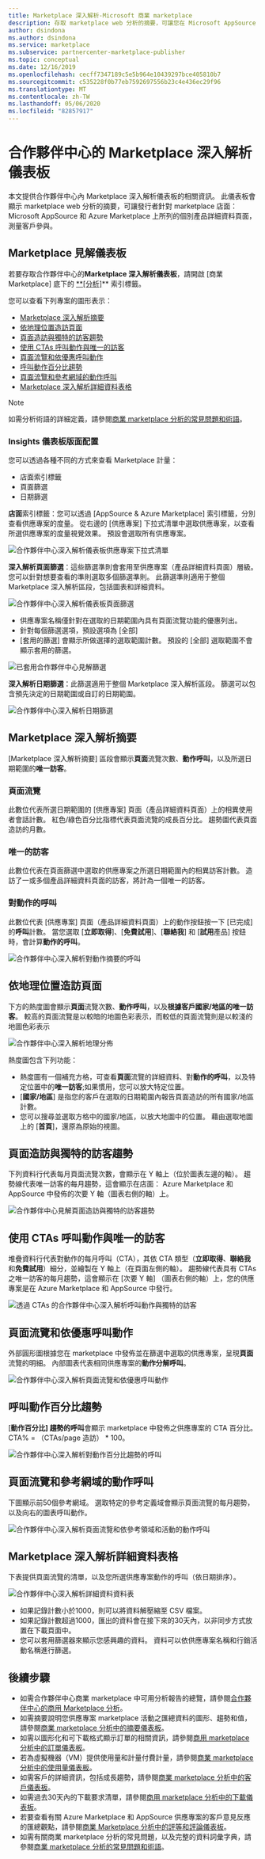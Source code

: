 ```yaml
---
title: Marketplace 深入解析-Microsoft 商業 marketplace
description: 存取 marketplace web 分析的摘要，可讓您在 Microsoft AppSource 和 Azure Marketplace 中測量客戶參與度。
author: dsindona
ms.author: dsindona
ms.service: marketplace
ms.subservice: partnercenter-marketplace-publisher
ms.topic: conceptual
ms.date: 12/16/2019
ms.openlocfilehash: cecff7347189c5e5b964e10439297bce405810b7
ms.sourcegitcommit: c535228f0b77eb7592697556b23c4e436ec29f96
ms.translationtype: MT
ms.contentlocale: zh-TW
ms.lasthandoff: 05/06/2020
ms.locfileid: "82857917"
---
```

# <a name="marketplace-insights-dashboard-in-partner-center"></a>合作夥伴中心的 Marketplace 深入解析儀表板

本文提供合作夥伴中心內 Marketplace 深入解析儀表板的相關資訊。 此儀表板會顯示 marketplace web 分析的摘要，可讓發行者針對 marketplace 店面： Microsoft AppSource 和 Azure Marketplace 上所列的個別產品詳細資料頁面，測量客戶參與。

## <a name="marketplace-insights-dashboard"></a>Marketplace 見解儀表板

若要存取合作夥伴中心的**Marketplace 深入解析儀表板**，請開啟 [商業 Marketplace] 底下的 [**[分析]](https://partner.microsoft.com/dashboard/commercial-marketplace/analytics/summary)** 索引標籤。

您可以查看下列專案的圖形表示：  

- [Marketplace 深入解析摘要](#marketplace-insights-summary)
- [依地理位置造訪頁面](#page-visits-by-geography)  
- [頁面造訪與獨特的訪客趨勢](#page-visits-versus-unique-visitors-trend)
- [使用 CTAs 呼叫動作與唯一的訪客](#call-to-action-versus-unique-visitors-with-ctas)
- [頁面流覽和依優惠呼叫動作](#page-visits-and-calls-to-action-by-offers)
- [呼叫動作百分比趨勢](#call-to-action-percentage-trend)
- [頁面流覽和參考網域的動作呼叫](#page-visits-and-calls-to-action-by-referral-domains)
- [Marketplace 深入解析詳細資料表格](#marketplace-insights-details-table)

>[!NOTE]
> 如需分析術語的詳細定義，請參閱[商業 marketplace 分析的常見問題和術語](./faq-terminology.md)。

### <a name="insights-dashboard-layout"></a>Insights 儀表板版面配置

您可以透過各種不同的方式來查看 Marketplace 計量：

- 店面索引標籤
- 頁面篩選
- 日期篩選

**店面**索引標籤：您可以透過 [AppSource & Azure Marketplace] 索引標籤，分別查看供應專案的度量。 從右邊的 [供應專案] 下拉式清單中選取供應專案，以查看所選供應專案的度量視覺效果。 預設會選取所有供應專案。

![合作夥伴中心深入解析儀表板供應專案下拉式清單](./media/insights-offer-dropdown.png)

**深入解析頁面篩選**：這些篩選準則會套用至供應專案（產品詳細資料頁面）層級。 您可以針對想要查看的準則選取多個篩選準則。 此篩選準則適用于整個 Marketplace 深入解析區段，包括圖表和詳細資料。

![合作夥伴中心深入解析儀表板頁面篩選](./media/insights-page-filter.png)

- 供應專案名稱僅針對在選取的日期範圍內具有頁面流覽功能的優惠列出。  
- 針對每個篩選選項，預設選項為 [全部]
- [套用的篩選] 會顯示所做選擇的選取範圍計數。 預設的 [全部] 選取範圍不會顯示套用的篩選。

![已套用合作夥伴中心見解篩選](./media/insights-page-filter-two.png)

**深入解析日期篩選**：此篩選適用于整個 Marketplace 深入解析區段。 篩選可以包含預先決定的日期範圍或自訂的日期範圍。

![合作夥伴中心深入解析日期篩選](./media/insights-date-range.png)

## <a name="marketplace-insights-summary"></a>Marketplace 深入解析摘要

[Marketplace 深入解析摘要] 區段會顯示**頁面**流覽次數、**動作呼叫**，以及所選日期範圍的**唯一訪客**。

### <a name="page-visits"></a>頁面流覽

此數位代表所選日期範圍的 [供應專案] 頁面（產品詳細資料頁面）上的相異使用者會話計數。 紅色/綠色百分比指標代表頁面流覽的成長百分比。 趨勢圖代表頁面造訪的月數。

### <a name="unique-visitors"></a>唯一的訪客

此數位代表在頁面篩選中選取的供應專案之所選日期範圍內的相異訪客計數。 造訪了一或多個產品詳細資料頁面的訪客，將計為一個唯一的訪客。

### <a name="call-to-action"></a>對動作的呼叫

此數位代表 [供應專案] 頁面（產品詳細資料頁面）上的動作按鈕按一下 [已完成] 的**呼叫**計數。 當您選取 [**立即取得**]、[**免費試用**]、[**聯絡我**] 和 [**試用**產品] 按鈕時，會計算**動作的呼叫**。

![合作夥伴中心深入解析對動作摘要的呼叫](./media/insights-summary.png)

## <a name="page-visits-by-geography"></a>依地理位置造訪頁面

下方的熱度圖會顯示**頁面**流覽次數、**動作呼叫**，以及**根據客戶國家/地區的唯一訪客**。 較高的頁面流覽是以較暗的地圖色彩表示，而較低的頁面流覽則是以較淺的地圖色彩表示

![合作夥伴中心深入解析地理分佈](./media/insights-geography.png)

熱度圖包含下列功能：

- 熱度圖有一個補充方格，可查看**頁面**流覽的詳細資料、對**動作的呼叫**，以及特定位置中的**唯一訪客**;如果慣用，您可以放大特定位置。  
- [**國家/地區**] 是指您的客戶在選取的日期範圍內報告頁面造訪的所有國家/地區計數。
- 您可以搜尋並選取方格中的國家/地區，以放大地圖中的位置。 藉由選取地圖上的 [**首頁**]，還原為原始的視圖。

## <a name="page-visits-versus-unique-visitors-trend"></a>頁面造訪與獨特的訪客趨勢

下列資料行代表每月頁面流覽次數，會顯示在 Y 軸上（位於圖表左邊的軸）。 趨勢線代表唯一訪客的每月趨勢，這會顯示在店面： Azure Marketplace 和 AppSource 中發佈的次要 Y 軸（圖表右側的軸）上。

![合作夥伴中心見解頁面造訪與獨特的訪客趨勢](./media/insights-page-vists-unique-visitors.png)

## <a name="call-to-action-versus-unique-visitors-with-ctas"></a>使用 CTAs 呼叫動作與唯一的訪客

堆疊資料行代表對動作的每月呼叫（CTA），其依 CTA 類型（**立即取得**、**聯絡我**和**免費試用**）細分，並繪製在 Y 軸上（在頁面左側的軸）。 趨勢線代表具有 CTAs 之唯一訪客的每月趨勢，這會顯示在 [次要 Y 軸] （圖表右側的軸）上，您的供應專案是在 Azure Marketplace 和 AppSource 中發行。

![透過 CTAs 的合作夥伴中心深入解析呼叫動作與獨特的訪客](./media/insights-call-to-action-unique-visitors.png)

## <a name="page-visits-and-calls-to-action-by-offers"></a>頁面流覽和依優惠呼叫動作

外部圓形圖根據您在 marketplace 中發佈並在篩選中選取的供應專案，呈現**頁面**流覽的明細。 內部圖表代表相同供應專案的**動作分解呼叫**。

![合作夥伴中心深入解析頁面流覽和依優惠呼叫動作](./media/insights-page-visits-and-cta-by-offer.png)

## <a name="call-to-action-percentage-trend"></a>呼叫動作百分比趨勢

[**動作百分比] 趨勢的呼叫**會顯示 marketplace 中發佈之供應專案的 CTA 百分比。 CTA% = （CTAs/page 造訪） * 100。

![合作夥伴中心深入解析對動作百分比趨勢的呼叫](./media/insights-call-to-action-percentage-trend.png)

## <a name="page-visits-and-calls-to-action-by-referral-domains"></a>頁面流覽和參考網域的動作呼叫

下圖顯示前50個參考網域。 選取特定的參考定義域會顯示頁面流覽的每月趨勢，以及向右的圖表呼叫動作。

![合作夥伴中心深入解析頁面流覽和依參考領域和活動的動作呼叫](./media/insights-page-visits-call-to-actions.png)

## <a name="marketplace-insights-details-table"></a>Marketplace 深入解析詳細資料表格

下表提供頁面流覽的清單，以及您所選供應專案動作的呼叫（依日期排序）。

![合作夥伴中心深入解析詳細資料資料表](./media/insights-details-page.png)

- 如果記錄計數小於1000，則可以將資料解壓縮至 CSV 檔案。
- 如果記錄計數超過1000，匯出的資料會在接下來的30天內，以非同步方式放置在下載頁面中。
- 您可以套用篩選器來顯示您感興趣的資料。 資料可以依供應專案名稱和行銷活動名稱進行篩選。  

## <a name="next-steps"></a>後續步驟

- 如需合作夥伴中心商業 marketplace 中可用分析報告的總覽，請參閱[合作夥伴中心的商用 Marketplace 分析](./analytics.md)。
- 如需摘要說明您供應專案 marketplace 活動之匯總資料的圖形、趨勢和值，請參閱[商業 marketplace 分析中的摘要儀表板](./summary-dashboard.md)。
- 如需以圖形化和可下載格式顯示訂單的相關資訊，請參閱[商用 marketplace 分析中的訂單儀表板](./orders-dashboard.md)。
- 若為虛擬機器（VM）提供使用量和計量付費計量，請參閱[商業 marketplace 分析中的使用量儀表板](./usage-dashboard.md)。
- 如需客戶的詳細資訊，包括成長趨勢，請參閱[商業 marketplace 分析中的客戶儀表板](./customer-dashboard.md)。
- 如需過去30天內的下載要求清單，請參閱[商用 marketplace 分析中的下載儀表板](./downloads-dashboard.md)。
- 若要查看有關 Azure Marketplace 和 AppSource 供應專案的客戶意見反應的匯總觀點，請參閱[商業 Marketplace 分析中的評等和評論儀表板](./ratings-reviews.md)。
- 如需有關商業 marketplace 分析的常見問題，以及完整的資料詞彙字典，請參閱[商業 marketplace 分析的常見問題和術語](./faq-terminology.md)。
